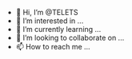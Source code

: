 - 👋 Hi, I’m @TELETS
- 👀 I’m interested in ...
- 🌱 I’m currently learning ...
- 💞️ I’m looking to collaborate on ...
- 📫 How to reach me ...

<!---
TELETS/TELETS is a ✨ special ✨ repository because its `README.md` (this file) appears on your GitHub profile.
You can click the Preview link to take a look at your changes.
--->
